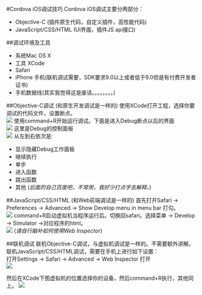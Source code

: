 #Cordova iOS调试技巧
Cordova iOS调试主要分两部分：<br>

- Objective-C (插件原生代码，自定义插件，高性能代码)
- JavaScript/CSS/HTML (UI界面，插件JS api接口)

##调试环境及工具

- 系统Mac OS X
- 工具 XCode
- Safari
- iPhone 手机(联机调试需要，SDK要求9.0以上或者低于9.0但是有付费开发者证书)
- 手机数据线(其实我觉得这是废话。。。。。。。。)

##Objective-C调试 (和原生开发调试是一样的)
使用XCode打开工程，选择你要调试的代码文件，设置断点。<br>
![](https://github.com/CordovaCn/CordovaCn/blob/master/imgs/Screen%20Shot%202016-03-19%20at%20%E4%B8%8B%E5%8D%8812.04.07.png)
使用command+R开始运行调试。下面是进入Debug断点以后的界面<br>
![](https://github.com/CordovaCn/CordovaCn/blob/master/imgs/Screen%20Shot%202016-03-19%20at%20%E4%B8%8B%E5%8D%8812.04.24.png)
这里是Debug的控制面板<br>
![](https://github.com/CordovaCn/CordovaCn/blob/master/imgs/Screen%20Shot%202016-03-19%20at%20%E4%B8%8B%E5%8D%8812.04.42.png)
从左到右依次是:<br>

- 显示隐藏Debug工作面板
- 继续执行
- 单步
- 进入函数
- 跳出函数
- 其他 (*后面的自己百度吧，不常用，我好少打点字去解释。*)

##JavaScript/CSS/HTML (和Web前端调试是一样的)
首先打开Safari -> Preferences -> Advanced -> Show Develop menu in menu bar 打勾。<br>
![](https://github.com/CordovaCn/CordovaCn/blob/master/imgs/Screen%20Shot%202016-03-19%20at%20%E4%B8%8B%E5%8D%8812.12.52.png)
command+R启动虚拟机当程序运行后。切换回safari。选择菜单 -> Develop -> Simulator ->对应程序的html。<br>
![](https://github.com/CordovaCn/CordovaCn/blob/master/imgs/Screen%20Shot%202016-03-19%20at%20%E4%B8%8B%E5%8D%8812.15.41.png)
(*请自行脑补如何使用Web Inspector*)

##联机调试
联机Objective-C调试，与虚拟机调试是一样的。不需要额外讲解。<br>
联机JavaScript/CSS/HTML调试，需要在手机上进行如下设置：<br>
打开Settings -> Safari -> Advanced -> Web Inspector 打开<br>
![](https://github.com/CordovaCn/CordovaCn/blob/master/imgs/IMG_0579.PNG)

然后在XCode下图虚拟机的位置选择你的设备，然后command+R执行，其他同上。
![](https://github.com/CordovaCn/CordovaCn/blob/master/imgs/Screen%20Shot%202016-03-19%20at%20%E4%B8%8B%E5%8D%8812.20.44.png)
